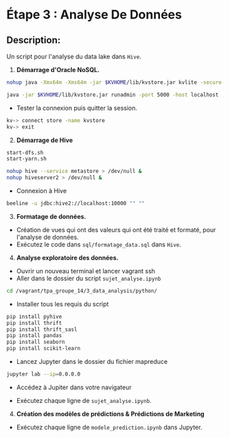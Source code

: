 # Étape 3 : Analyse De Données

## Description:

Un script pour l'analyse du data lake dans `Hive`.

1. **Démarrage d'Oracle NoSQL.**

```bash
nohup java -Xmx64m -Xms64m -jar $KVHOME/lib/kvstore.jar kvlite -secure-config disable -root $KVROOT &

java -jar $KVHOME/lib/kvstore.jar runadmin -port 5000 -host localhost
```

- Tester la connexion puis quitter la session.

```bash
kv-> connect store -name kvstore
kv-> exit
```

2. **Démarrage de Hive**

```bash
start-dfs.sh
start-yarn.sh

nohup hive --service metastore > /dev/null &
nohup hiveserver2 > /dev/null &
```

- Connexion à Hive

```bash
beeline -u jdbc:hive2://localhost:10000 "" ""
```
3. **Formatage de données.**

- Création de vues qui ont des valeurs qui ont été traité et formaté, pour l'analyse de données.
- Exécutez le code dans `sql/formatage_data.sql` dans `Hive`.

4. **Analyse exploratoire des données.**

- Ouvrir un nouveau terminal et lancer vagrant ssh
- Aller dans le dossier du script `sujet_analyse.ipynb`

```bash
cd /vagrant/tpa_groupe_14/3_data_analysis/python/
```

- Installer tous les requis du script

```bash
pip install pyhive
pip install thrift
pip install thrift_sasl
pip install pandas
pip install seaborn
pip install scikit-learn
```

- Lancez Jupyter dans le dossier du fichier mapreduce

```bash
jupyter lab --ip=0.0.0.0
```

- Accédez à Jupiter dans votre navigateur

- Exécutez chaque ligne de `sujet_analyse.ipynb`.

4. **Création des modèles de prédictions & Prédictions de Marketing**

- Exécutez chaque ligne de `modele_prediction.ipynb` dans Jupyter.
